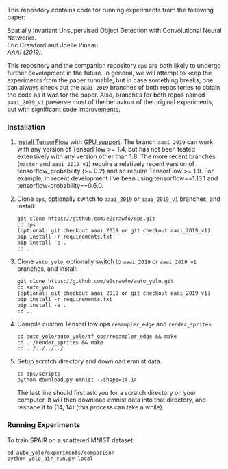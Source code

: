 This repository contains code for running experiments from the following paper:

Spatially Invariant Unsupervised Object Detection with Convolutional Neural Networks.  
Eric Crawford and Joelle Pineau.  
*AAAI (2019).*

This repository and the companion repository `dps` are both likely to undergo
further development in the future. In general, we will attempt to keep the
experiments from the paper runnable, but in case something breaks, one
can always check out the `aaai_2019` branches of both repositories to obtain
the code as it was for the paper. Also, branches for both repos
named `aaai_2019_v1` preserve most of the behaviour of the original experiments,
but with significant code improvements.

### Installation
1. [Install TensorFlow](https://www.tensorflow.org/install/) with [GPU support](https://www.tensorflow.org/install/gpu).
   The branch `aaai_2019` can work with any version of TensorFlow >= 1.4, but has not been tested extensively with any version other than 1.8.
   The more recent branches (`master` and `aaai_2019_v1`) require a relatively recent version of tensorflow_probability (>= 0.2) and so require TensorFlow >= 1.9. For example, in recent development I've been using tensorflow==1.13.1 and tensorflow-probability==0.6.0.

2. Clone `dps`, optionally switch to `aaai_2019` or `aaai_2019_v1` branches, and install:
    ```
    git clone https://github.com/e2crawfo/dps.git
    cd dps
    (optional: git checkout aaai_2019 or git checkout aaai_2019_v1)
    pip install -r requirements.txt
    pip install -e .
    cd ..
    ```

3. Clone `auto_yolo`, optionally switch to `aaai_2019` or `aaai_2019_v1` branches, and install:
    ```
    git clone https://github.com/e2crawfo/auto_yolo.git
    cd auto_yolo
    (optional: git checkout aaai_2019 or git checkout aaai_2019_v1)
    pip install -r requirements.txt
    pip install -e .
    cd ..
    ```

4. Compile custom TensorFlow ops `resampler_edge` and `render_sprites`.
    ```
    cd auto_yolo/auto_yolo/tf_ops/resampler_edge && make
    cd ../render_sprites && make
    cd ../../../../
    ```

5. Setup scratch directory and download emnist data.
    ```
    cd dps/scripts
    python download.py emnist --shape=14,14
    ```
    The last line should first ask you for a scratch directory on your computer. It will then download emnist data into that directory, and reshape it to (14, 14) (this process can take a while).


### Running Experiments
To train SPAIR on a scattered MNIST dataset:
```
cd auto_yolo/experiments/comparison
python yolo_air_run.py local
```

